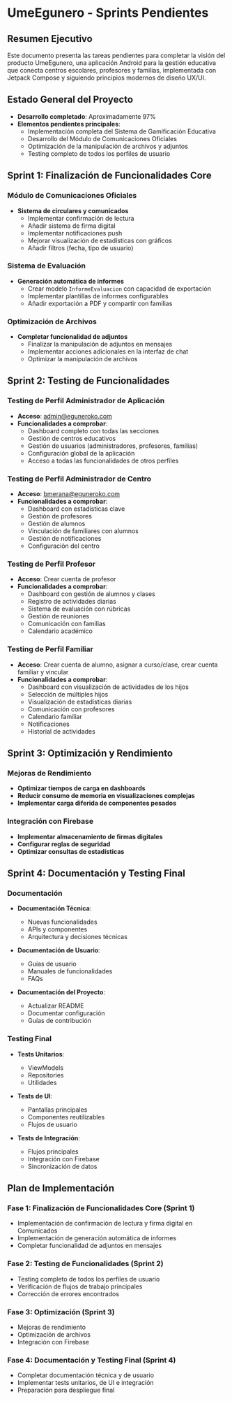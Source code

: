 # UmeEgunero - Sprints Pendientes

## Resumen Ejecutivo

Este documento presenta las tareas pendientes para completar la visión del producto UmeEgunero, una aplicación Android para la gestión educativa que conecta centros escolares, profesores y familias, implementada con Jetpack Compose y siguiendo principios modernos de diseño UX/UI.

## Estado General del Proyecto

- **Desarrollo completado**: Aproximadamente 97%
- **Elementos pendientes principales**:
  - Implementación completa del Sistema de Gamificación Educativa
  - Desarrollo del Módulo de Comunicaciones Oficiales
  - Optimización de la manipulación de archivos y adjuntos
  - Testing completo de todos los perfiles de usuario

## Sprint 1: Finalización de Funcionalidades Core

### Módulo de Comunicaciones Oficiales
- **Sistema de circulares y comunicados**
  - Implementar confirmación de lectura
  - Añadir sistema de firma digital
  - Implementar notificaciones push
  - Mejorar visualización de estadísticas con gráficos
  - Añadir filtros (fecha, tipo de usuario)

### Sistema de Evaluación
- **Generación automática de informes**
  - Crear modelo `InformeEvaluacion` con capacidad de exportación
  - Implementar plantillas de informes configurables
  - Añadir exportación a PDF y compartir con familias

### Optimización de Archivos
- **Completar funcionalidad de adjuntos**
  - Finalizar la manipulación de adjuntos en mensajes
  - Implementar acciones adicionales en la interfaz de chat
  - Optimizar la manipulación de archivos

## Sprint 2: Testing de Funcionalidades

### Testing de Perfil Administrador de Aplicación
- **Acceso**: admin@eguneroko.com
- **Funcionalidades a comprobar**:
  - Dashboard completo con todas las secciones
  - Gestión de centros educativos
  - Gestión de usuarios (administradores, profesores, familias)
  - Configuración global de la aplicación
  - Acceso a todas las funcionalidades de otros perfiles

### Testing de Perfil Administrador de Centro
- **Acceso**: bmerana@eguneroko.com
- **Funcionalidades a comprobar**:
  - Dashboard con estadísticas clave
  - Gestión de profesores
  - Gestión de alumnos
  - Vinculación de familiares con alumnos
  - Gestión de notificaciones
  - Configuración del centro

### Testing de Perfil Profesor
- **Acceso**: Crear cuenta de profesor
- **Funcionalidades a comprobar**:
  - Dashboard con gestión de alumnos y clases
  - Registro de actividades diarias
  - Sistema de evaluación con rúbricas
  - Gestión de reuniones
  - Comunicación con familias
  - Calendario académico

### Testing de Perfil Familiar
- **Acceso**: Crear cuenta de alumno, asignar a curso/clase, crear cuenta familiar y vincular
- **Funcionalidades a comprobar**:
  - Dashboard con visualización de actividades de los hijos
  - Selección de múltiples hijos
  - Visualización de estadísticas diarias
  - Comunicación con profesores
  - Calendario familiar
  - Notificaciones
  - Historial de actividades

## Sprint 3: Optimización y Rendimiento

### Mejoras de Rendimiento
- **Optimizar tiempos de carga en dashboards**
- **Reducir consumo de memoria en visualizaciones complejas**
- **Implementar carga diferida de componentes pesados**

### Integración con Firebase
- **Implementar almacenamiento de firmas digitales**
- **Configurar reglas de seguridad**
- **Optimizar consultas de estadísticas**

## Sprint 4: Documentación y Testing Final

### Documentación
- **Documentación Técnica**:
  - Nuevas funcionalidades
  - APIs y componentes
  - Arquitectura y decisiones técnicas

- **Documentación de Usuario**:
  - Guías de usuario
  - Manuales de funcionalidades
  - FAQs

- **Documentación del Proyecto**:
  - Actualizar README
  - Documentar configuración
  - Guías de contribución

### Testing Final
- **Tests Unitarios**:
  - ViewModels
  - Repositories
  - Utilidades

- **Tests de UI**:
  - Pantallas principales
  - Componentes reutilizables
  - Flujos de usuario

- **Tests de Integración**:
  - Flujos principales
  - Integración con Firebase
  - Sincronización de datos

## Plan de Implementación

### Fase 1: Finalización de Funcionalidades Core (Sprint 1)
- Implementación de confirmación de lectura y firma digital en Comunicados
- Implementación de generación automática de informes
- Completar funcionalidad de adjuntos en mensajes

### Fase 2: Testing de Funcionalidades (Sprint 2)
- Testing completo de todos los perfiles de usuario
- Verificación de flujos de trabajo principales
- Corrección de errores encontrados

### Fase 3: Optimización (Sprint 3)
- Mejoras de rendimiento
- Optimización de archivos
- Integración con Firebase

### Fase 4: Documentación y Testing Final (Sprint 4)
- Completar documentación técnica y de usuario
- Implementar tests unitarios, de UI e integración
- Preparación para despliegue final
